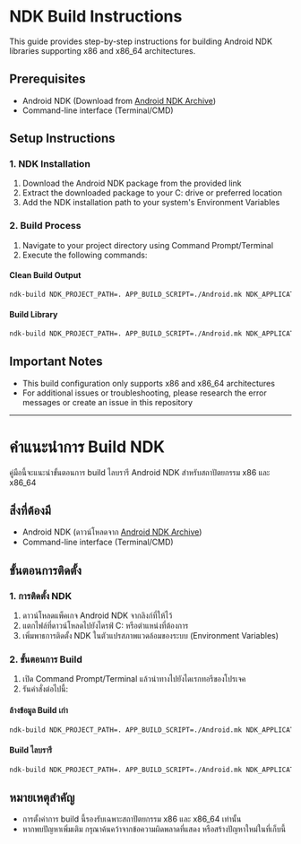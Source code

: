 # NDK Build Instructions
This guide provides step-by-step instructions for building Android NDK libraries supporting x86 and x86_64 architectures.

## Prerequisites
- Android NDK (Download from [Android NDK Archive](https://github.com/android/ndk/wiki/Unsupported-Downloads))
- Command-line interface (Terminal/CMD)

## Setup Instructions

### 1. NDK Installation
1. Download the Android NDK package from the provided link
2. Extract the downloaded package to your C: drive or preferred location
3. Add the NDK installation path to your system's Environment Variables

### 2. Build Process
1. Navigate to your project directory using Command Prompt/Terminal
2. Execute the following commands:

#### Clean Build Output
```bash
ndk-build NDK_PROJECT_PATH=. APP_BUILD_SCRIPT=./Android.mk NDK_APPLICATION_MK=./Application.mk clean
```

#### Build Library
```bash
ndk-build NDK_PROJECT_PATH=. APP_BUILD_SCRIPT=./Android.mk NDK_APPLICATION_MK=./Application.mk
```

## Important Notes
- This build configuration only supports x86 and x86_64 architectures
- For additional issues or troubleshooting, please research the error messages or create an issue in this repository

---

# คำแนะนำการ Build NDK
คู่มือนี้จะแนะนำขั้นตอนการ build ไลบรารี Android NDK สำหรับสถาปัตยกรรม x86 และ x86_64

## สิ่งที่ต้องมี
- Android NDK (ดาวน์โหลดจาก [Android NDK Archive](https://github.com/android/ndk/wiki/Unsupported-Downloads))
- Command-line interface (Terminal/CMD)

## ขั้นตอนการติดตั้ง

### 1. การติดตั้ง NDK
1. ดาวน์โหลดแพ็คเกจ Android NDK จากลิงก์ที่ให้ไว้
2. แตกไฟล์ที่ดาวน์โหลดไปยังไดรฟ์ C: หรือตำแหน่งที่ต้องการ
3. เพิ่มพาธการติดตั้ง NDK ในตัวแปรสภาพแวดล้อมของระบบ (Environment Variables)

### 2. ขั้นตอนการ Build
1. เปิด Command Prompt/Terminal แล้วนำทางไปยังไดเรกทอรีของโปรเจค
2. รันคำสั่งต่อไปนี้:

#### ล้างข้อมูล Build เก่า
```bash
ndk-build NDK_PROJECT_PATH=. APP_BUILD_SCRIPT=./Android.mk NDK_APPLICATION_MK=./Application.mk clean
```

#### Build ไลบรารี
```bash
ndk-build NDK_PROJECT_PATH=. APP_BUILD_SCRIPT=./Android.mk NDK_APPLICATION_MK=./Application.mk
```

## หมายเหตุสำคัญ
- การตั้งค่าการ build นี้รองรับเฉพาะสถาปัตยกรรม x86 และ x86_64 เท่านั้น
- หากพบปัญหาเพิ่มเติม กรุณาค้นคว้าจากข้อความผิดพลาดที่แสดง หรือสร้างปัญหาใหม่ในที่เก็บนี้
